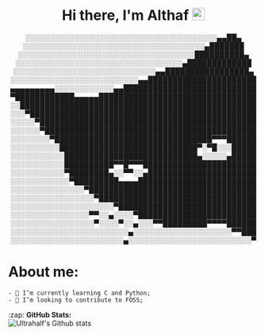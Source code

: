 <div align="center">
	<h1>Hi there, I'm Althaf <img src="https://media.giphy.com/media/hvRJCLFzcasrR4ia7z/giphy.gif" width="25px"> </h1>
</div>
<div align="center">
░░░░░░░░░░░░░░░░░░░░░░░░░░░░░░░░░░░░░░░▄▄██▄
░░░░░░░░░░░░░░░░░░░░░░░░░░░░░░░░░░░░░▄███████
░░░░░░░░░░░░░░░░░░░░░░░░░░░░░░░░░░░░██████████▄
░░░░░░░░░░░░░░░░░░░░░░░░░░░░░░░░░░▄█████████████
░░░░░░░░░░░░░░░░░░░░░░░░░░░░░▄▄█████████████████▄
░░░░░░░░░░░░░░░░░░░░░░░░░░▄▄██████████████████████
▄▄▄▄▄▄▄▄▄░░░░░░░░░░░░▄▄███████████████████████████
▀████████████▄▄▄▄▄████████████████████████████████
░░████████████████████████████████████████████████
░░░▀██████████████████████████████████████████████
░░░░░▀████████████████████████████████████████████
░░░░░░▀███████████████████████████████████████████
░░░░░░░░▀████████████████████████████████▀▀▀██████
░░░░░░░░░░████████████████████████████▀░▀█░░░█████
░░░░░░░░░░░███████████████████████████▄░░░░░▄█████
░░░░░░░░░░░██████████▀▀█▀▀▀███████████████████████
░░░░░░░░░░░▀████████▄░░▀▀░░▄██████████████████████
░░░░░░░░░░░░▀█████████▄▄▄▄████████████████████████
░░░░░░░░░░░░░░░▀██████████████████████████████████
░░░░░░░░░░░░░░░░░▀████████████████████████████████
░░░░░░░░░░░░░░░░░░░░░▀████████████████████████████
░░░░░░░░░░░░░░░░▀▀░░▄░░░░▀████████████████████████
░░░░░░░░░░░░░░░░░▀░░░░▀░░▄░░░▀▀█████████▀▀▀▀██████
░░░░░░░░░░░░░░░░░░░░░░░░▄░░░░░░░░░░░░░░░░░░░░▀▀███
░░░░░░░░░░░░░░░░░░░░░░░▄░░░░░░░░░░░░░░░░░░░░░░░░░▀
</div>

# About me:
	- 🌱 I’m currently learning C and Python;
	- 👯 I’m looking to contribute to FOSS;

<div>
	<summary>:zap: <b>GitHub Stats:</b></summary>
	<img 
	src="https://github-readme-stats.vercel.app/api?username=Ultrahalf&hide=stars&show_icons=true" alt="Ultrahalf's Github stats" />
</div>
<!--- referred
https://github.com/abhisheknaiidu/awesome-github-profile-readme
--->
